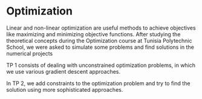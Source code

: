 # Optimization

Linear and non-linear optimization are useful methods to achieve objectives like maximizing and minimizing objective functions. After studying the theoretical concepts during the Optimization course at Tunisia Polytechnic School, we were asked to simulate some problems and find solutions in the numerical projects

TP 1 consists of dealing with unconstrained optimization problems, in which we use various gradient descent approaches.

In TP 2, we add constraints to the optimization problem and try to find the solution using more sophisticated approaches.
